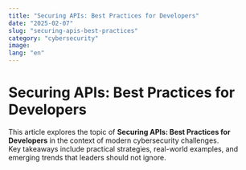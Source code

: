 ```yaml
---
title: "Securing APIs: Best Practices for Developers"
date: "2025-02-07"
slug: "securing-apis-best-practices"
category: "cybersecurity"
image:
lang: "en"
---
```


# Securing APIs: Best Practices for Developers

This article explores the topic of **Securing APIs: Best Practices for Developers** in the context of modern cybersecurity challenges.  
Key takeaways include practical strategies, real-world examples, and emerging trends that leaders should not ignore.
